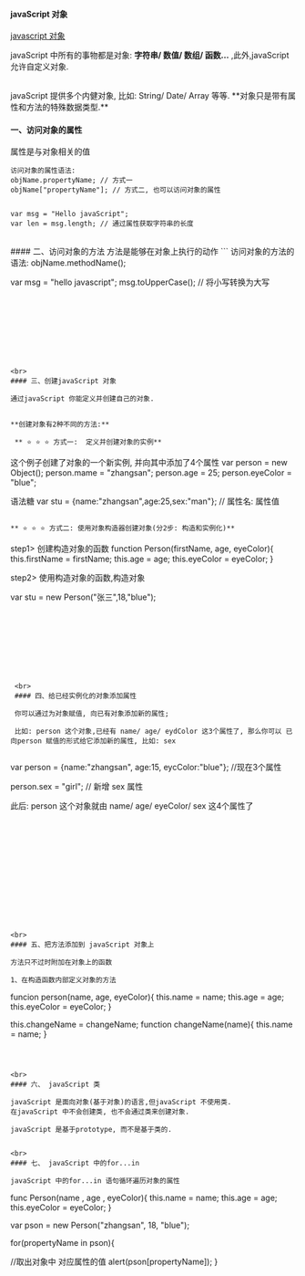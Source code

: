 #### javaScript 对象

[javascript 对象](http://www.w3school.com.cn/js/js_objects.asp)

javaScript 中所有的事物都是对象: **字符串/ 数值/ 数组/ 函数...** ,此外,javaScript 允许自定义对象.


<br>
javaScript 提供多个内健对象, 比如: String/ Date/ Array 等等. **对象只是带有属性和方法的特殊数据类型.**






#### 一、访问对象的属性
属性是与对象相关的值
```
访问对象的属性语法:
objName.propertyName; // 方式一
objName["propertyName"]; // 方式二, 也可以访问对象的属性


var msg = "Hello javaScript";
var len = msg.length; // 通过属性获取字符串的长度
```






<br>
#### 二、访问对象的方法
方法是能够在对象上执行的动作
```
访问对象的方法的语法:
objName.methodName();

var msg = "hello javascript";
msg.toUpperCase(); // 将小写转换为大写

```









<br> 
#### 三、创建javaScript 对象

通过javaScript 你能定义并创建自己的对象.


**创建对象有2种不同的方法:**

 ** ⭐️ ⭐️ ⭐️ 方式一:  定义并创建对象的实例**
```
这个例子创建了对象的一个新实例, 并向其中添加了4个属性
var person = new Object();
person.mame = "zhangsan";
person.age = 25;
person.eyeColor = "blue";


语法糖 
var stu = {name:"zhangsan",age:25,sex:"man"}; // 属性名: 属性值
```

** ⭐️ ⭐️ ⭐️ 方式二: 使用对象构造器创建对象(分2步: 构造和实例化)**

```

step1> 创建构造对象的函数
function Person(firstName, age, eyeColor){
  this.firstName = firstName;
  this.age = age;
  this.eyeColor = eyeColor;
}
 
step2> 使用构造对象的函数,构造对象
 
var stu = new Person("张三",18,"blue");
```

 
 
 
 
 
 
 
 
 <br>
 #### 四、给已经实例化的对象添加属性
 
 你可以通过为对象赋值, 向已有对象添加新的属性;
 
 比如: person 这个对象,已经有 name/ age/ eydColor 这3个属性了, 那么你可以 已向person 赋值的形式给它添加新的属性, 比如: sex
 
 ```
 var person = {name:"zhangsan", age:15, eycColor:"blue"}; //现在3个属性
 
 person.sex = "girl"; // 新增 sex 属性
 
 
 此后: person 这个对象就由 name/ age/ eyeColor/ sex 这4个属性了
 ```














<br>
#### 五、把方法添加到 javaScript 对象上

方法只不过时附加在对象上的函数

1、在构造函数内部定义对象的方法
```
funcion person(name, age, eyeColor){
  this.name = name;
  this.age = age;
  this.eyeColor = eyeColor;
}

this.changeName = changeName;
function changeName(name){
 this.name = name;
}
```



<br>
#### 六、 javaScript 类

javaScript 是面向对象(基于对象)的语言,但javaScript 不使用类.
在javaScript 中不会创建类, 也不会通过类来创建对象.

javaScript 是基于prototype, 而不是基于类的.


<br>
#### 七、 javaScript 中的for...in 

javaScript 中的for...in 语句循环遍历对象的属性

```
func Person(name , age , eyeColor){
 this.name = name;
 this.age = age;
 this.eyeColor = eyeColor;
}

var pson = new Person("zhangsan", 18, "blue");

for(propertyName in pson){
 
 //取出对象中 对应属性的值
 alert(pson[propertyName]);
}

```





